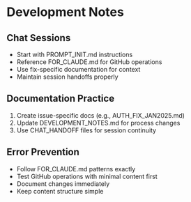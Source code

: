 # Development Notes

## Chat Sessions
- Start with PROMPT_INIT.md instructions
- Reference FOR_CLAUDE.md for GitHub operations
- Use fix-specific documentation for context
- Maintain session handoffs properly

## Documentation Practice
1. Create issue-specific docs (e.g., AUTH_FIX_JAN2025.md)
2. Update DEVELOPMENT_NOTES.md for process changes
3. Use CHAT_HANDOFF files for session continuity

## Error Prevention
- Follow FOR_CLAUDE.md patterns exactly
- Test GitHub operations with minimal content first
- Document changes immediately
- Keep content structure simple